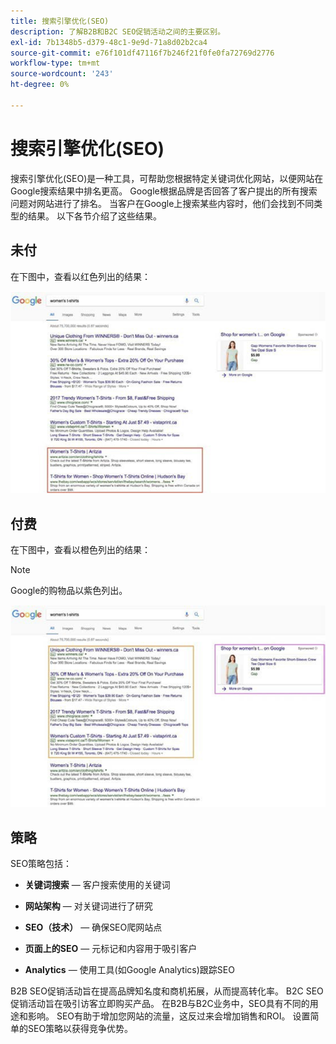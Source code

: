 ```yaml
---
title: 搜索引擎优化(SEO)
description: 了解B2B和B2C SEO促销活动之间的主要区别。
exl-id: 7b1348b5-d379-48c1-9e9d-71a8d02b2ca4
source-git-commit: e76f101df47116f7b246f21f0fe0fa72769d2776
workflow-type: tm+mt
source-wordcount: '243'
ht-degree: 0%

---
```


# 搜索引擎优化(SEO)

搜索引擎优化(SEO)是一种工具，可帮助您根据特定关键词优化网站，以便网站在Google搜索结果中排名更高。 Google根据品牌是否回答了客户提出的所有搜索问题对网站进行了排名。 当客户在Google上搜索某些内容时，他们会找到不同类型的结果。 以下各节介绍了这些结果。

## 未付

在下图中，查看以红色列出的结果：

![未付SEO Google搜索结果](../../assets/playbooks/seo-unpaid.png)

## 付费

在下图中，查看以橙色列出的结果：

>[!NOTE]
>
>Google的购物品以紫色列出。

![付费SEO Google搜索结果](../../assets/playbooks/seo-paid.png)

## 策略

SEO策略包括：

- **关键词搜索** — 客户搜索使用的关键词

- **网站架构** — 对关键词进行了研究

- **SEO（技术）** — 确保SEO爬网站点

- **页面上的SEO** — 元标记和内容用于吸引客户

- **Analytics** — 使用工具(如Google Analytics)跟踪SEO

B2B SEO促销活动旨在提高品牌知名度和商机拓展，从而提高转化率。 B2C SEO促销活动旨在吸引访客立即购买产品。 在B2B与B2C业务中，SEO具有不同的用途和影响。 SEO有助于增加您网站的流量，这反过来会增加销售和ROI。 设置简单的SEO策略以获得竞争优势。
